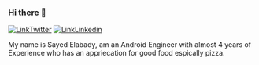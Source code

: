 ### Hi there 👋 

[![LinkTwitter](https://img.shields.io/twitter/follow/SayedElabady?style=social)](https://twitter.com/SayedElAbady) [![LinkLinkedin](https://img.shields.io/badge/-LinkedIn-0e76a8?style=plastic&logo=linkedIn)](https://www.linkedin.com/in/sayedelabady/)

My name is Sayed Elabady, am an Android Engineer with almost 4 years of Experience who has an appriecation for good food espically pizza.



